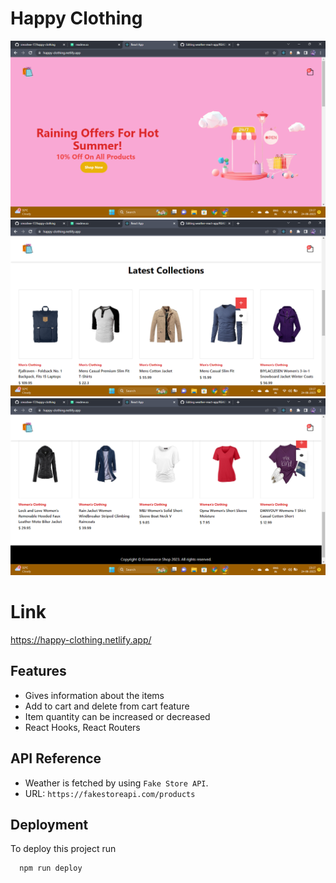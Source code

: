 
# Happy Clothing 

![](https://github.com/sreoshee-17/happy-clothing/blob/main/Cover.png)
![](https://github.com/sreoshee-17/happy-clothing/blob/main/collections1.png)
![](https://github.com/sreoshee-17/happy-clothing/blob/main/collections2.png)


# Link
https://happy-clothing.netlify.app/


##  Features
* Gives information about the items
* Add to cart and delete from cart feature
* Item quantity can be increased or decreased
* React Hooks, React Routers

## API Reference

* Weather is fetched by using ```Fake Store API```.
* URL: ```https://fakestoreapi.com/products```



## Deployment

To deploy this project run

```bash
  npm run deploy
```


